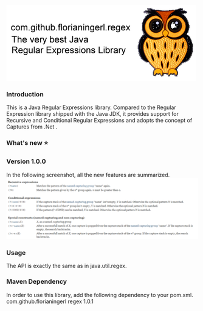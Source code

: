 ![com.github.florianingerl.regex](media/logo.png)

### Introduction
This is a Java Regular Expressions library. Compared to the Regular Expression library shipped with the Java JDK, it provides support for Recursive and Conditional Regular Expressions and adopts the concept of Captures from .Net .

### What's new :star:

### Version 1.0.0

In the following screenshot, all the new features are summarized.
![com.github.florianingerl.regex.newfeatures](media/newfeatures.png)

### Usage
The API is exactly the same as in java.util.regex.

### Maven Dependency
In order to use this library, add the following dependency to your pom.xml.
<dependency>
	<groupId>com.github.florianingerl</groupId>
	<artifactId>regex</artifactId>
	<version>1.0.1</version>
</dependency>
